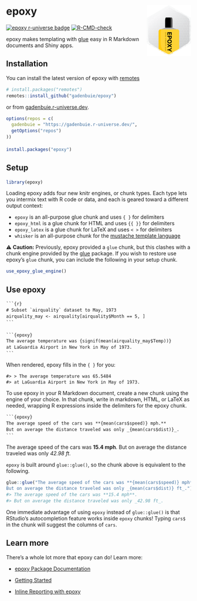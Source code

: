 
<!-- README.md is generated from README.Rmd. Please edit that file -->

# epoxy <a href='http://pkg.garrickadenbuie.com/epoxy'><img src='man/figures/logo.png' align="right" height="139" /></a>

<!-- badges: start -->

[![epoxy r-universe
badge](https://gadenbuie.r-universe.dev/badges/epoxy)](https://gadenbuie.r-universe.dev)
[![R-CMD-check](https://github.com/gadenbuie/epoxy/workflows/R-CMD-check/badge.svg)](https://github.com/gadenbuie/epoxy/actions)
<!-- badges: end -->

epoxy makes templating with [glue](https://glue.tidyverse.org) easy in R
Markdown documents and Shiny apps.

## Installation

You can install the latest version of epoxy with
[remotes](https://remotes.r-lib.org)

``` r
# install.packages("remotes")
remotes::install_github("gadenbuie/epoxy")
```

or from [gadenbuie.r-universe.dev](https://gadenbuie.r-universe.dev).

``` r
options(repos = c(
  gadenbuie = "https://gadenbuie.r-universe.dev/",
  getOptions("repos")
))

install.packages("epoxy")
```

## Setup

``` r
library(epoxy)
```

Loading epoxy adds four new knitr engines, or chunk types. Each type
lets you intermix text with R code or data, and each is geared toward a
different output context:

  - `epoxy` is an all-purpose glue chunk and uses `{ }` for delimiters
  - `epoxy_html` is a glue chunk for HTML and uses `{{ }}` for
    delimiters
  - `epoxy_latex` is a glue chunk for LaTeX and uses `< >` for
    delimiters
  - `whisker` is an all-purpose chunk for the [mustache template
    language](https://mustache.github.io/)

⚠️ **Caution:** Previously, epoxy provided a `glue` chunk, but this
clashes with a chunk engine provided by the
[glue](https://glue.tidyverse.org) package. If you wish to restore use
epoxy’s `glue` chunk, you can include the following in your setup chunk.

``` r
use_epoxy_glue_engine()
```

## Use epoxy

```` default
```{r}
# Subset `airquality` dataset to May, 1973
airquality_may <- airquality[airquality$Month == 5, ]
```

```{epoxy}
The average temperature was {signif(mean(airquality_may$Temp))}
at LaGuardia Airport in New York in May of 1973.
```
````

When rendered, epoxy fills in the `{ }` for you:

    #> > The average temperature was 65.5484
    #> at LaGuardia Airport in New York in May of 1973.

To use epoxy in your R Markdown document, create a new chunk using the
engine of your choice. In that chunk, write in markdown, HTML, or LaTeX
as needed, wrapping R expressions inside the delimiters for the epoxy
chunk.

```` default
```{epoxy}
The average speed of the cars was **{mean(cars$speed)} mph.**
But on average the distance traveled was only _{mean(cars$dist)}_.
```
````

The average speed of the cars was **15.4 mph**. But on average the
distance traveled was only *42.98 ft*.

`epoxy` is built around `glue::glue()`, so the chunk above is equivalent
to the following.

``` r
glue::glue("The average speed of the cars was **{mean(cars$speed)} mph**.
But on average the distance traveled was only _{mean(cars$dist)} ft_.")
#> The average speed of the cars was **15.4 mph**.
#> But on average the distance traveled was only _42.98 ft_.
```

One immediate advantage of using `epoxy` instead of `glue::glue()` is
that RStudio’s autocompletion feature works inside `epoxy` chunks\!
Typing `cars$` in the chunk will suggest the columns of `cars`.

## Learn more

There’s a whole lot more that epoxy can do\! Learn more:

  - [epoxy Package Documentation](https://pkg.garrickadenbuie.com/epoxy)

  - [Getting
    Started](https://pkg.garrickadenbuie.com/epoxy/articles/epoxy.html)

  - [Inline Reporting with
    epoxy](https://pkg.garrickadenbuie.com/epoxy/articles/inline-reporting.html)
